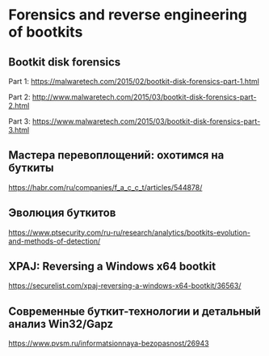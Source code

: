 # Forensics and reverse engineering of bootkits

## Bootkit disk forensics

Part 1: https://malwaretech.com/2015/02/bootkit-disk-forensics-part-1.html

Part 2: http://www.malwaretech.com/2015/03/bootkit-disk-forensics-part-2.html

Part 3: https://www.malwaretech.com/2015/03/bootkit-disk-forensics-part-3.html

## Мастера перевоплощений: охотимся на буткиты

https://habr.com/ru/companies/f_a_c_c_t/articles/544878/

## Эволюция буткитов

https://www.ptsecurity.com/ru-ru/research/analytics/bootkits-evolution-and-methods-of-detection/

## XPAJ: Reversing a Windows x64 bootkit

https://securelist.com/xpaj-reversing-a-windows-x64-bootkit/36563/

## Современные буткит-технологии и детальный анализ Win32/Gapz

https://www.pvsm.ru/informatsionnaya-bezopasnost/26943
